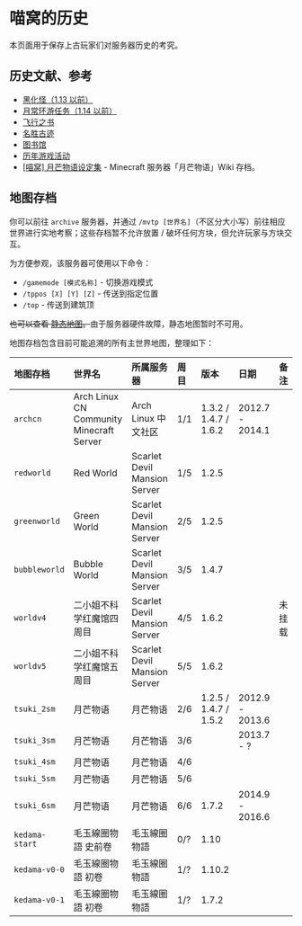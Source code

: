 # 喵窝的历史

本页面用于保存上古玩家们对服务器历史的考究。

## 历史文献、参考

* [黑化怪（1.13 以前）](misc/history/infernal-mobs)
* [月常环游任务（1.14 以前）](misc/history/task)
* [飞行之书](misc/history/elytra)
* [名胜古迹](misc/history/historical-sites)
* [图书馆](misc/history/library)
* [历年游戏活动](space/activities)
* [[喵窝] 月芒物语设定集](https://www.zozyo.net/) - Minecraft 服务器「月芒物语」Wiki 存档。

## 地图存档

你可以前往 `archive` 服务器，并通过 `/mvtp [世界名]`（不区分大小写）前往相应世界进行实地考察；这些存档暂不允许放置 / 破坏任何方块，但允许玩家与方块交互。

为方便参观，该服务器可使用以下命令：

* `/gamemode [模式名称]` - 切换游戏模式
* `/tppos [X] [Y] [Z]` - 传送到指定位置
* `/top` - 传送到建筑顶

<!-- TODO: 在地图服务恢复后更新下面段落 -->

~~也可以查看 [静态地图](https://map.nyaacat.com/archive/)。~~由于服务器硬件故障，静态地图暂时不可用。

地图存档包含目前可能追溯的所有主世界地图，整理如下：

| 地图存档 | 世界名 | 所属服务器 | 周目 | 版本 | 日期 | 备注 |
| :--- | :--- | :--- | :--- | :--- | :--- | :--- |
| `archcn` | Arch Linux CN Community Minecraft Server | Arch Linux 中文社区 | 1/1 | 1.3.2 / 1.4.7 / 1.6.2 | 2012.7 - 2014.1 | |
| `redworld` | Red World | Scarlet Devil Mansion Server | 1/5 | 1.2.5 | | |
| `greenworld` | Green World | Scarlet Devil Mansion Server | 2/5 | 1.2.5 | | |
| `bubbleworld` | Bubble World | Scarlet Devil Mansion Server | 3/5 | 1.4.7 | | |
| `worldv4` | 二小姐不科学红魔馆四周目 | Scarlet Devil Mansion Server | 4/5 | 1.6.2 | | 未挂载 |
| `worldv5` | 二小姐不科学红魔馆五周目 | Scarlet Devil Mansion Server | 5/5 | 1.6.2 | | |
| `tsuki_2sm` | 月芒物语 | 月芒物语 | 2/6 | 1.2.5 / 1.4.7 / 1.5.2 | 2012.9 - 2013.6 | |
| `tsuki_3sm` | 月芒物语 | 月芒物语 | 3/6 | | 2013.7 - ? | |
| `tsuki_4sm` | 月芒物语 | 月芒物语 | 4/6 | | | |
| `tsuki_5sm` | 月芒物语 | 月芒物语 | 5/6 | | | |
| `tsuki_6sm` | 月芒物语 | 月芒物语 | 6/6 | 1.7.2 | 2014.9 - 2016.6 | |
| `kedama-start` | 毛玉線圈物語 史前卷 | 毛玉線圈物語 | 0/? | 1.10 | | |
| `kedama-v0-0` | 毛玉線圈物語 初卷 | 毛玉線圈物語 | 1/? | 1.10.2 | | |
| `kedama-v0-1` | 毛玉線圈物語 初卷 | 毛玉線圈物語 | 1/? | 1.7.2 | | |
